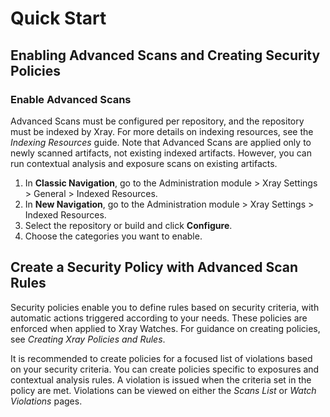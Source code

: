 # Quick Start

## **Enabling Advanced Scans and Creating Security Policies**

### **Enable Advanced Scans**

Advanced Scans must be configured per repository, and the repository must be indexed by Xray. For more details on indexing resources, see the _Indexing Resources_ guide. Note that Advanced Scans are applied only to newly scanned artifacts, not existing indexed artifacts. However, you can run contextual analysis and exposure scans on existing artifacts.

1. In **Classic Navigation**, go to the Administration module > Xray Settings > General > Indexed Resources.
2. In **New Navigation**, go to the Administration module > Xray Settings > Indexed Resources.
3. Select the repository or build and click **Configure**.
4. Choose the categories you want to enable.

## **Create a Security Policy with Advanced Scan Rules**

Security policies enable you to define rules based on security criteria, with automatic actions triggered according to your needs. These policies are enforced when applied to Xray Watches. For guidance on creating policies, see _Creating Xray Policies and Rules_.

It is recommended to create policies for a focused list of violations based on your security criteria. You can create policies specific to exposures and contextual analysis rules. A violation is issued when the criteria set in the policy are met. Violations can be viewed on either the _Scans List_ or _Watch Violations_ pages.

###
